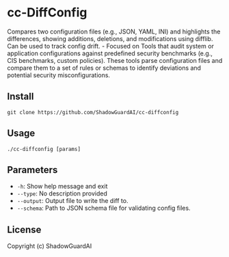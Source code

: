 # cc-DiffConfig
Compares two configuration files (e.g., JSON, YAML, INI) and highlights the differences, showing additions, deletions, and modifications using difflib. Can be used to track config drift. - Focused on Tools that audit system or application configurations against predefined security benchmarks (e.g., CIS benchmarks, custom policies). These tools parse configuration files and compare them to a set of rules or schemas to identify deviations and potential security misconfigurations.

## Install
`git clone https://github.com/ShadowGuardAI/cc-diffconfig`

## Usage
`./cc-diffconfig [params]`

## Parameters
- `-h`: Show help message and exit
- `--type`: No description provided
- `--output`: Output file to write the diff to.
- `--schema`: Path to JSON schema file for validating config files.

## License
Copyright (c) ShadowGuardAI
